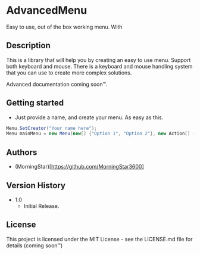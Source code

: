 # AdvancedMenu
Easy to use, out of the box working menu. With

## Description

This is a library that will help you by creating an easy to use menu. Support both keyboard and mouse.
There is a keyboard and mouse handling system that you can use to create more complex solutions.

Advanced documentation coming soon:tm:.

## Getting started

* Just provide a name, and create your menu. As easy as this.
```cs
Menu.SetCreator("Your name here");
Menu mainMenu = new Menu(new[] {"Option 1", "Option 2"}, new Action[] {method1, method2});
```

## Authors

- (MorningStar)[https://github.com/MorningStar3600]

## Version History

* 1.0
    * Initial Release.

## License

This project is licensed under the MIT License - see the LICENSE.md file for details (coming soon:tm:)